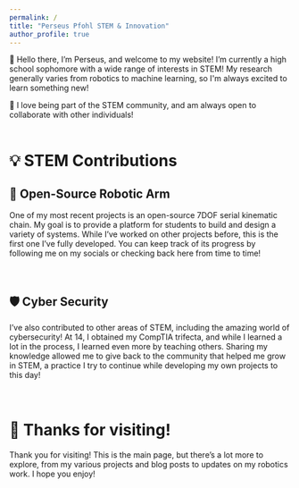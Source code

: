 ```yaml
---
permalink: /
title: "Perseus Pfohl STEM & Innovation"
author_profile: true
---
```


👋 Hello there, I’m Perseus, and welcome to my website! I’m currently a high school sophomore with a wide range of interests in STEM! My research generally varies from robotics to machine learning, so I'm always excited to learn something new!<br>

🌟 I love being part of the STEM community, and am always open to collaborate with other individuals!<br><br>

# 💡 STEM Contributions

## 🤖 Open-Source Robotic Arm<br>

One of my most recent projects is an open-source 7DOF serial kinematic chain. My goal is to provide a platform for students to build and design a variety of systems. While I’ve worked on other projects before, this is the first one I’ve fully developed. You can keep track of its progress by following me on my socials or checking back here from time to time!<br><br><br>

## 🛡️ Cyber Security<br>

I’ve also contributed to other areas of STEM, including the amazing world of cybersecurity! At 14, I obtained my CompTIA trifecta, and while I learned a lot in the process, I learned even more by teaching others. Sharing my knowledge allowed me to give back to the community that helped me grow in STEM, a practice I try to continue while developing my own projects to this day!<br><br><br>

# 👋 Thanks for visiting!<br>

Thank you for visiting! This is the main page, but there’s a lot more to explore, from my various projects and blog posts to updates on my robotics work. I hope you enjoy!